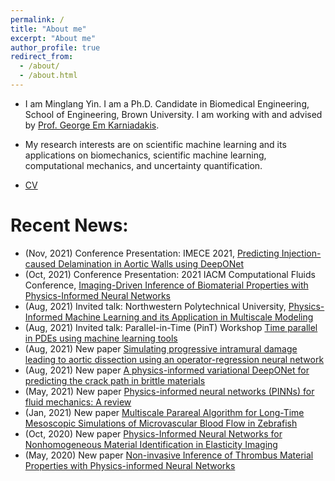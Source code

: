 ```yaml
---
permalink: /
title: "About me"
excerpt: "About me"
author_profile: true
redirect_from: 
  - /about/
  - /about.html
---
```


- I am Minglang Yin. I am a Ph.D. Candidate in Biomedical Engineering, School of Engineering, Brown University. I am working with and advised by [Prof. George Em Karniadakis](https://www.brown.edu/research/projects/crunch/george-karniadakis).

- My research interests are on scientific machine learning and its applications on biomechanics, scientific machine learning, computational mechanics, and uncertainty quantification.

- [CV](http://minglangyin.github.io/files/Resume.pdf)

Recent News:
=====
- (Nov, 2021) Conference Presentation: IMECE 2021, [Predicting Injection-caused Delamination in Aortic Walls using DeepONet]()
- (Oct, 2021) Conference Presentation: 2021 IACM Computational Fluids Conference, [Imaging-Driven Inference of Biomaterial Properties with Physics-Informed Neural Networks]()
- (Aug, 2021) Invited talk: Northwestern Polytechnical University, [Physics-Informed Machine Learning and its Application in Multiscale Modeling]()
- (Aug, 2021) Invited talk: Parallel-in-Time (PinT) Workshop [Time parallel in PDEs using machine learning tools]()
- (Aug, 2021) New paper [Simulating progressive intramural damage leading to aortic dissection using an operator-regression neural network]()
- (Aug, 2021) New paper [A physics-informed variational DeepONet for predicting the crack path in brittle materials]()
- (May, 2021) New paper [Physics-informed neural networks (PINNs) for fluid mechanics: A review]()
- (Jan, 2021) New paper [Multiscale Parareal Algorithm for Long-Time Mesoscopic Simulations of Microvascular Blood Flow in Zebrafish]()
- (Oct, 2020) New paper [Physics-Informed Neural Networks for Nonhomogeneous Material Identification in Elasticity Imaging]()
- (May, 2020) New paper [Non-invasive Inference of Thrombus Material Properties with Physics-informed Neural Networks]()
